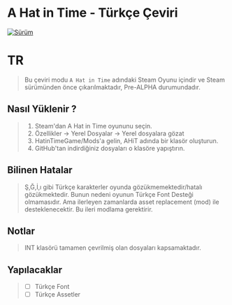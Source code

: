 # A Hat in Time - Türkçe Çeviri

[![Sürüm](https://img.shields.io/badge/s%C3%BCr%C3%BCm-0.6-orange.svg?&style=popout-square)](https://github.com/Hepobur/AHatinTime_TRK/commits/master)

# TR

> Bu çeviri modu ```A Hat in Time``` adındaki Steam Oyunu içindir ve Steam sürümünden önce çıkarılmaktadır, Pre-ALPHA durumundadır.

## Nasıl Yüklenir ?
> 1. Steam'dan A Hat in Time oyununu seçin.
> 2. Özellikler -> Yerel Dosyalar -> Yerel dosyalara gözat
> 3. HatinTimeGame/Mods'a gelin, AHiT adında bir klasör oluşturun.
> 4. GitHub'tan indirdiğiniz dosyaları o klasöre yapıştırın.

## Bilinen Hatalar
> Ş,Ğ,İ,ı gibi Türkçe karakterler oyunda gözükmemektedir/hatalı gözükmektedir. Bunun nedeni oyunun Türkçe Font Desteği olmamasıdır. Ama ilerleyen zamanlarda asset replacement (mod) ile desteklenecektir. Bu ileri modlama gerektirir.

## Notlar
> INT klasörü tamamen çevrilmiş olan dosyaları kapsamaktadır.

## Yapılacaklar
> - [ ] Türkçe Font
> - [ ] Türkçe Assetler
